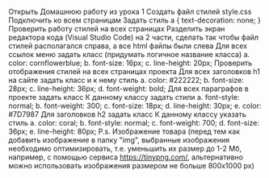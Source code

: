Открыть Домашнюю работу из урока 1
Создать файл стилей style.css
Подключить ко всем страницам
Задать стиль a { text-decoration: none; }
Проверить работу стилей на всех страницах
Разделить экран редактора кода (Visual Studio Code) на 2 части, сделать так чтобы файл стилей располагался справа, а все html файлы были слева
Для всех ссылок меню задать класс (придумать логичное название класса) a. color: cornflowerblue; b. font-size: 16px; c. line-height: 20px;
Проверить отображения стилей на всех страницах проекта
Для всех заголовков h1 на сайте задать класс и к нему стиль a. color: #222222; b. font-size: 28px; c. line-height: 36px; d. font-weight: bold;
Для всех параграфов в проекте задать класс
К данному классу задать стили a. font-style: normal; b. font-weight: 300; c. font-size: 18px; d. line-height: 30px; e. color: #7D7987
Для заголовков h2 задать класс
К данному классу указать стиль a. color: coral; b. font-style: normal; c. font-weight: 700; d. font-size: 36px; e. line-height: 80px;       P.s. Изображение товара (перед тем как добавить изображение в папку "img", выбранные изображения необходимо оптимизировать, т.е. уменьшить их размер до 1-2 Мб, например, с помощью сервиса https://tinypng.com/, альтернативно можно использовать изображения размером не больше 800x1000 px)